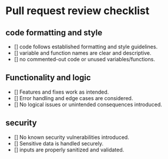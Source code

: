 # Pull request review checklist
## code formatting and style
- [] code follows established formatting and style guidelines.
- [] variable and function names are clear and descriptive.
- [] no commented-out code or unused variables/functions.

## Functionality and logic
- [] Features and fixes work as intended.
- [] Error handling and edge cases are considered.
- [] No logical issues or unintended consequences introduced.

## security
- [] No known security vulnerabilities introduced.
- [] Sensitive data is handled securely.
- [] inputs are properly sanitized and validated.

